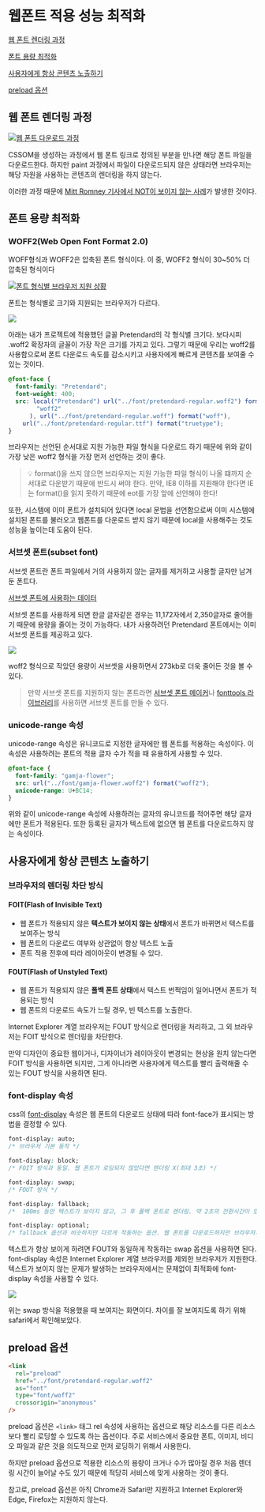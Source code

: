 # 웹폰트 적용 성능 최적화

[웹 폰트 렌더링 과정](#웹-폰트-렌더링-과정)

[폰트 용량 최적화](#폰트-용량-최적화)

[사용자에게 항상 콘텐츠 노출하기](#사용자에게-항상-콘텐츠-노출하기)

[preload 옵션](#preload-옵션)

## 웹 폰트 렌더링 과정

[![웹 폰트 다운로드 과정](https://user-images.githubusercontent.com/78911818/240688421-f9dbcec5-dff4-4e27-b1cd-e3bdfd716ccb.png)](https://web.dev/optimize-webfont-loading/)

CSSOM을 생성하는 과정에서 웹 폰트 링크로 정의된 부분을 만나면 해당 폰트 파일을 다운로드한다. 하지만 paint 과정에서 파일이 다운로드되지 않은 상태라면 브라우저는 해당 자원을 사용하는 콘텐츠의 렌더링을 하지 않는다.

이러한 과정 때문에 [Mitt Romney 기사에서 NOT이 보이지 않는 사례](https://www.zachleat.com/web/mitt-romney-webfont-problem/)가 발생한 것이다.

## 폰트 용량 최적화

### WOFF2(Web Open Font Format 2.0)

WOFF형식과 WOFF2은 압축된 폰트 형식이다. 이 중, WOFF2 형식이 30~50% 더 압축된 형식이다

[![폰트 형식별 브라우저 지원 상황](https://user-images.githubusercontent.com/78911818/240692699-f4f753b1-9d3d-40d7-8199-c8e5685aa048.png)](https://www.w3schools.com/Css/css3_fonts.asp)

폰트는 형식별로 크기와 지원되는 브라우저가 다르다.

<img src="https://user-images.githubusercontent.com/78911818/240694326-2183f408-116b-434d-9704-731b997e74fe.png">

아래는 내가 프로젝트에 적용했던 글꼴 Pretendard의 각 형식별 크기다. 보다시피 .woff2 확장자의 글꼴이 가장 작은 크기를 가지고 있다. 그렇기 때문에 우리는 woff2를 사용함으로써 폰트 다운로드 속도를 감소시키고 사용자에게 빠르게 콘텐츠를 보여줄 수 있는 것이다.

```css
@font-face {
  font-family: "Pretendard";
  font-weight: 400;
  src: local("Pretendard") url("../font/pretendard-regular.woff2") format(
        "woff2"
      ), url("../font/pretendard-regular.woff") format("woff"),
    url("../font/pretendard-regular.ttf") format("truetype");
}
```

브라우저는 선언된 순서대로 지원 가능한 파일 형식을 다운로드 하기 때문에 위와 같이 가장 낮은 woff2 형식을 가장 먼저 선언하는 것이 좋다.

> 💡 format()을 쓰지 않으면 브라우저는 지원 가능한 파일 형식이 나올 떄까지 순서대로 다운받기 때문에 반드시 써야 한다. 만약, IE8 이하를 지원해야 한다면 IE는 format()을 읽지 못하기 때문에 eot를 가장 앞에 선언해야 한다!

또한, 시스템에 이미 폰트가 설치되어 있다면 local 문법을 선언함으로써 이미 시스템에 설치된 폰트를 불러오고 웹폰트를 다운로드 받지 않기 때문에 local을 사용해주는 것도 성능을 높이는데 도움이 된다.

### 서브셋 폰트(subset font)

서브셋 폰트란 폰트 파일에서 거의 사용하지 않는 글자를 제거하고 사용할 글자만 남겨둔 폰트다.

[서브셋 폰트에 사용하는 데이터](https://raw.githubusercontent.com/nacyot/korean_subset_glyphs/master/glyphs.txt)

서브셋 폰트를 사용하게 되면 한글 글자같은 경우는 11,172자에서 2,350글자로 줄어들기 때문에 용량을 줄이는 것이 가능하다. 내가 사용하려던 Pretendard 폰트에서는 이미 서브셋 폰트를 제공하고 있다.

<img src="https://user-images.githubusercontent.com/78911818/240792941-7ec9d883-a195-49e2-b03c-07d39a884ed4.png">

woff2 형식으로 작았던 용량이 서브셋을 사용하면서 273kb로 더욱 줄어든 것을 볼 수 있다.

> 만약 서브셋 폰트를 지원하지 않는 폰트라면 [서브셋 폰트 메이커](https://opentype.jp/subsetfontmk.htm)나 [fonttools 라이브러리](https://github.com/fonttools/fonttools)를 사용하면 서브셋 폰트를 만들 수 있다.

### unicode-range 속성

unicode-range 속성은 유니코드로 지정한 글자에만 웹 폰트를 적용하는 속성이다. 이 속성은 사용하려는 폰트의 적용 글자 수가 적을 때 유용하게 사용할 수 있다.

```css
@font-face {
  font-family: "gamja-flower";
  src: url("../font/gamja-flower.woff2") format("woff2");
  unicode-range: U+BC14;
}
```

위와 같이 unicode-range 속성에 사용하려는 글자의 유니코드를 적어주면 해당 글자에만 폰트가 적용된다. 또한 등록된 글자가 텍스트에 없으면 웹 폰트를 다운로드하지 않는 속성이다.

## 사용자에게 항상 콘텐츠 노출하기

### 브라우저의 렌더링 차단 방식

#### **FOIT(Flash of Invisible Text)**

- 웹 폰트가 적용되지 않은 **텍스트가 보이지 않는 상태**에서 폰트가 바뀌면서 텍스트를 보여주는 방식
- 웹 폰트의 다운로드 여부와 상관없이 항상 텍스트 노출
- 폰트 적용 전후에 따라 레이아웃이 변경될 수 있다.

#### **FOUT(Flash of Unstyled Text)**

- 웹 폰트가 적용되지 않은 **폴백 폰트 상태**에서 텍스트 번쩍임이 일어나면서 폰트가 적용되는 방식
- 웹 폰트의 다운로드 속도가 느릴 경우, 빈 텍스트를 노출한다.

Internet Explorer 계열 브라우저는 FOUT 방식으로 렌더링을 처리하고, 그 외 브라우저는 FOIT 방식으로 렌더링을 차단한다.

만약 디자인이 중요한 웹이거나, 디자이너가 레이아웃이 변경되는 현상을 원치 않는다면 FOIT 방식을 사용하면 되지만, 그게 아니라면 사용자에게 텍스트를 빨리 출력해줄 수 있는 FOUT 방식을 사용하면 된다.

### font-display 속성

css의 [font-display](https://developer.mozilla.org/en-US/docs/Web/CSS/@font-face/font-display) 속성은 웹 폰트의 다운로드 상태에 따라 font-face가 표시되는 방법을 결정할 수 있다.

```css
font-display: auto;
/* 브라우저 기본 동작 */

font-display: block;
/* FOIT 방식과 동일. 웹 폰트가 로딩되지 않았다면 렌더링 X(최대 3초) */

font-display: swap;
/* FOUT 방식 */

font-display: fallback;
/*  100ms 동안 텍스트가 보이지 않고, 그 후 폴백 폰트로 렌더링. 약 2초의 전환시간이 있다. 이 시간 안에 다운로드가 되지 않는다면 웹 폰트로 전환되지 않고 폴백 폰트 유지 */

font-display: optional;
/* fallback 옵션과 비슷하지만 다르게 작동하는 옵션. 웹 폰트를 다운로드하지만 브라우저가 네트워크 상태를 파악해 웹 폰트 전환 여부를 결정 */
```

텍스트가 항상 보이게 하려면 FOUT와 동일하게 작동하는 swap 옵션을 사용하면 된다. font-display 속성은 Internet Explorer 계열 브라우저를 제외한 브라우저가 지원한다. 텍스트가 보이지 않는 문제가 발생하는 브라우저에서는 문제없이 최적화에 font-display 속성을 사용할 수 있다.

<img src="https://user-images.githubusercontent.com/78911818/240791816-0a4276b4-b26d-43d1-9a2f-b610296c57af.gif" />

위는 swap 방식을 적용했을 때 보여지는 화면이다. 차이를 잘 보여지도록 하기 위해 safari에서 확인해보았다.

## preload 옵션

```html
<link
  rel="preload"
  href="../font/pretendard-regular.woff2"
  as="font"
  type="font/woff2"
  crossorigin="anonymous"
/>
```

preload 옵션은 `<link>` 태그 rel 속성에 사용하는 옵션으로 해당 리소스를 다른 리소스보다 빨리 로딩할 수 있도록 하는 옵션이다. 주로 서비스에서 중요한 폰트, 이미지, 비디오 파일과 같은 것을 의도적으로 먼저 로딩하기 위해서 사용한다.

하지만 preload 옵션으로 적용한 리소스의 용량이 크거나 수가 많아질 경우 처음 렌더링 시간이 늘어날 수도 있기 때문에 적당히 서비스에 맞게 사용하는 것이 좋다.

참고로, preload 옵션은 아직 Chrome과 Safari만 지원하고 Internet Explorer와 Edge, Firefox는 지원하지 않는다.
